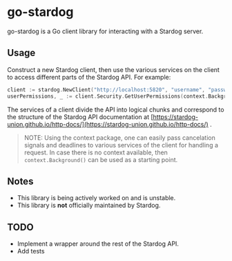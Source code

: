 
# go-stardog

go-stardog is a Go client library for interacting with a Stardog server.

## Usage

Construct a new Stardog client, then use the various services on the client to access different parts of the Stardog API. For example:

```go
client := stardog.NewClient("http://localhost:5820", "username", "password")
userPermissions, _ := client.Security.GetUserPermissions(context.Background(), "frodo")
```

The services of a client divide the API into logical chunks and correspond to the structure of the Stardog API documentation at [https://stardog-union.github.io/http-docs/](https://stardog-union.github.io/http-docs/) .

> NOTE: Using the context package, one can easily pass cancelation signals and deadlines to various services of the client for handling a request. In case there is no context available, then `context.Background()` can be used as a starting point.

## Notes

- This library is being actively worked on and is unstable. 
- This library is **not** officially maintained by Stardog.

## TODO

- Implement a wrapper around the rest of the Stardog API.
- Add tests